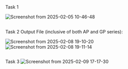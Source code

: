 ##
Task 1 

![Screenshot from 2025-02-05 10-46-48](https://github.com/user-attachments/assets/23d49884-3c0c-475c-9c9f-06db176e748e)

##
Task 2 Output File (inclusive of both AP and GP series):

![Screenshot from 2025-02-08 19-10-20](https://github.com/user-attachments/assets/48cb944e-1e60-457c-98ad-c288d72a4d92)
![Screenshot from 2025-02-08 19-11-14](https://github.com/user-attachments/assets/648ec537-2c0f-4285-b369-3ef7bdf66a2d)

##
Task 3
![Screenshot from 2025-02-09 17-17-30](https://github.com/user-attachments/assets/824ce027-41d9-4849-acc2-ee2d8c899772)
